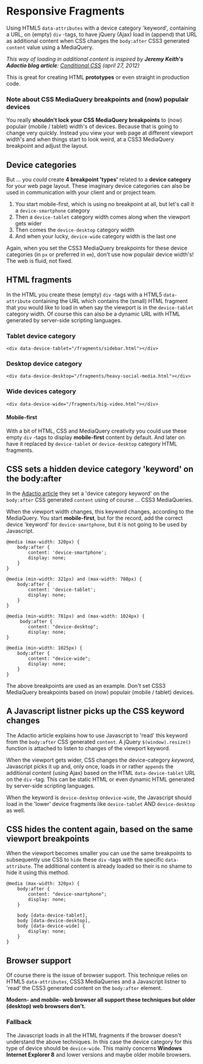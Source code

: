 # Responsive Fragments

Using HTML5 `data-attributes` with a device category 'keyword', containing a URL, on (empty) `div` -tags, to have jQuery (Ajax) load in (append) that URL as additional content when CSS changes the `body:after` CSS3 generated `content` value using a MediaQuery.

*This way of loading in additional content is inspired by **Jeremy Keith's Adactio blog article**: [Conditional CSS](http://adactio.com/journal/5429/) (april 27, 2012)*

This is great for creating HTML **prototypes** or even straight in production code.

### Note about CSS MediaQuery breakpoints and (now) populair devices

You really **shouldn't lock your CSS MediaQuery breakpoints** to (now) populair (mobile / tablet) width's of devices. Because that is going to change very quickly. Instead you view your web page at different viewport width's and when things start to look weird, at a CSS3 MediaQuery breakpoint and adjust the layout.

## Device categories

But ... you *could* create **4 breakpoint 'types'** related to a **device category** for your web page layout. These imaginary device categories can also be used in communication with your client and or project team.

1. You start mobile-first, which is using no breakpoint at all, but let's call it a `device-smartphone` category
2. Then a `device-tablet` category width comes along when the viewport gets wider
3. Then comes the `device-desktop` category width
4. And when your lucky, `device-wide` category width is the last one

Again, when you set the CSS3 MediaQuery breakpoints for these device categories (in `px` or preferred in `em`), don't use now populair device width's! The web is fluid, not fixed.

## HTML fragments

In the HTML you create these (empty) `div` -tags with a HTML5 `data-attribute` containing the URL which contains the (small) HTML fragment that you would like to load in when say the viewport is in the `device-tablet` category width. Of course this can also be a dynamic URL with HTML generated by server-side scripting languages.

### Tablet device category

`<div data-device-tablet="/fragments/sidebar.html"></div>`

### Desktop device category

`<div data-device-desktop="/fragments/heavy-social-media.html"></div>`

### Wide devices category

`<div data-device-wide="/fragments/big-video.html"></div>`

#### Mobile-first

With a bit of HTML, CSS and MediaQuery creativity you could use these empty `div` -tags to display **mobile-first** content by default. And later on have it replaced by `device-tablet` or `device-desktop` category HTML fragments.

## CSS sets a hidden device category 'keyword' on the body:after

In the [Adactio article](http://adactio.com/journal/5429/) they set a 'device category keyword' on the `body:after` CSS generated `content` using of course ... CSS3 MediaQueries.

When the viewport width changes, this keyword changes, according to the MediaQuery. You start **mobile-first**, but for the record, add the correct device 'keyword' for `device-smartphone`, but it is not going to be used by Javascript.

	@media (max-width: 320px) {
		body:after {
			content: 'device-smartphone';
			display: none;
		}
	}
	
	@media (min-width: 321px) and (max-width: 780px) {
		body:after {
			content: 'device-tablet';
			display: none;
		}
	}
		
	@media (min-width: 781px) and (max-width: 1024px) {
		 body:after {
			content: "device-desktop";
			display: none;
	}	
	
	@media (min-width: 1025px) {
		body:after {
			content: "device-wide";
			display: none;
		}
	}

The above breakpoints are used as an example. Don't set CSS3 MediaQuery breakpoints based on (now) populair (mobile / tablet) devices.

## A Javascript listner picks up the CSS keyword changes

The Adactio article explains how to use Javascript to 'read' this keyword from the `body:after` CSS generated `content`. A jQuery `$(window).resize()` function is attached to listen to changes of the viewport keyword.

When the viewport gets wider, CSS changes the device-category *keyword*, Javascript picks it up and, only once, loads in or rather `appends` the additional content (using Ajax) based on the HTML `data-device-tablet` URL on the `div` -tag. This can be static HTML or even dynamic HTML generated by server-side scripting languages.

When the keyword is `device-desktop` or`device-wide`, the Javascript should load in the 'lower' device fragments like `device-tablet` AND `device-desktop` as well.

## CSS hides the content again, based on the same viewport breakpoints

When the viewport becomes smaller you can use the same breakpoints to subsequently use CSS to `hide` these `div` -tags with the specific `data-attribute`. The additional content is already loaded so their is no shame to hide it using this method.

	@media (max-width: 320px) {
		body:after {
			content: "device-smartphone";
			display: none;
		}
		
		body [data-device-tablet],
		body [data-device-desktop],
		body [data-device-wide] {
			display: none;
		}
	}
	
## Browser support

Of course there is the issue of browser support. This technique relies on HTML5 `data-attributes`, CSS3 MediaQueries and a Javascript listner to 'read' the CSS3 generated content on the `body:after` element.

**Modern- and mobile- web browser all support these techniques but older (desktop) web browsers don't.** 

### Fallback

The Javascript loads in all the HTML fragments if the browser doesn't understand the above techniques. In this case the device category for this type of device should be `device-wide`. This mainly concerns **Windows Internet Explorer 8** and lower versions and maybe older mobile browsers.